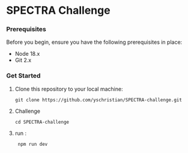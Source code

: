 # SPECTRA Challenge 

### Prerequisites

Before you begin, ensure you have the following prerequisites in place:

- Node 18.x
- Git 2.x

### Get  Started

1. Clone this repository to your local machine:

   ```
   git clone https://github.com/yschristian/SPECTRA-challenge.git
   ```

2. Challenge

   ```
   cd SPECTRA-challenge
   ```

3. run :

     ```
      npm run dev
     ```
